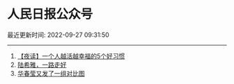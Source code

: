 # 人民日报公众号

最近更新时间: 2022-09-27 09:31:50

--- 
1. [【夜读】一个人越活越幸福的5个好习惯](https://mp.weixin.qq.com/s/gaJAW438SqFbWjxwg4vbZw) 
2. [陆希雅，一路走好](https://mp.weixin.qq.com/s/TSuysG2UXaDWsjkue_x3nw) 
3. [华春莹又发了一组对比图](https://mp.weixin.qq.com/s/WRaNUz-8Bizf5Q3kBkjOBA) 
